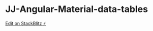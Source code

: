 # JJ-Angular-Material-data-tables

[Edit on StackBlitz ⚡️](https://stackblitz.com/edit/jj-data-tables)
